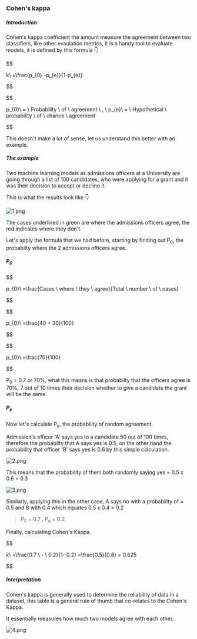 ### Cohen's kappa

##### Introduction

Cohen's kappa coefficient the amount measure the agreement between two classifiers, like other evaulation metrics, it is a handy tool to evaluate models, it is defined by this formula 👇

$$

k\ =\frac{p_{0} -p_{e}}{1-p_{e}}

$$

$$ 

p_{0}\ = \ Probability \ of \ agreement \ , \ p_{e}\ = \ Hypothetical  \ probability  \ of \ chance \ agreement  

$$

This doesn't make a lot of sense, let us understand this better with an example.

##### The example

Two machine learning models as admissions officers at a University are going through a list of 100 candidates, who were applying for a grant and it was their decision to accept or decline it. 

This is what the results look like 👇

![1.png](../images/02_CK/1.png)

The cases underlined in green are where the admissions officers agree, the red indicates where they don't. 

Let's apply the formula that we had before, starting by finding out P<sub>0</sub>, the probabilty where the 2 admissions officers agree.

##### P<sub>0</sub>

$$

p_{0}\ =\frac{Cases \ where \ they \ agree}{Total \ number \ of \ cases} 

$$

$$

p_{0}\ =\frac{40 + 30}{100}  

$$

$$

p_{0}\ =\frac{70}{100} 

$$

P<sub>0</sub> = 0.7 or 70%, what this means is that probabilty that the officers agree is 70%, 7 out of 10 times their decision whether to give a candidate the grant will be the same.

##### P<sub>e</sub>

Now let's calculate P<sub>e</sub>, the probability of random agreement.

Admission's officer 'A' says yes to a candidate 50 out of 100 times, therefore the probabilty that A says yes is 0.5, on the other hand the probability that officer 'B' says yes is 0.6 by this simple calculation.

![2.png](../images/02_CK/3.png)

This means that the probability of them both randomly saying yes = 0.5 x 0.6 = 0.3

![3.png](../images/02_CK/2.png)

Similarly, applying this in the other case, A says no with a probability of = 0.5 and B with 0.4 which equates 0.5 x 0.4 = 0.2

> P<sub>0</sub> = 0.7 , P<sub>e</sub> = 0.2

Finally, calculating Cohen's Kappa.

$$

k\ =\frac{0.7 \ - \ 0.2}{1- 0.2} =\frac{0.5}{0.8} = 0.625

$$

##### Interpretation

Cohen's kappa is generally used to determine the reliability of data in a dataset, this table is a general rule of thumb that co-relates to the Cohen's Kappa.

It essentially measures how much two models agree with each other.

![4.png](../images/02_CK/4.png)

